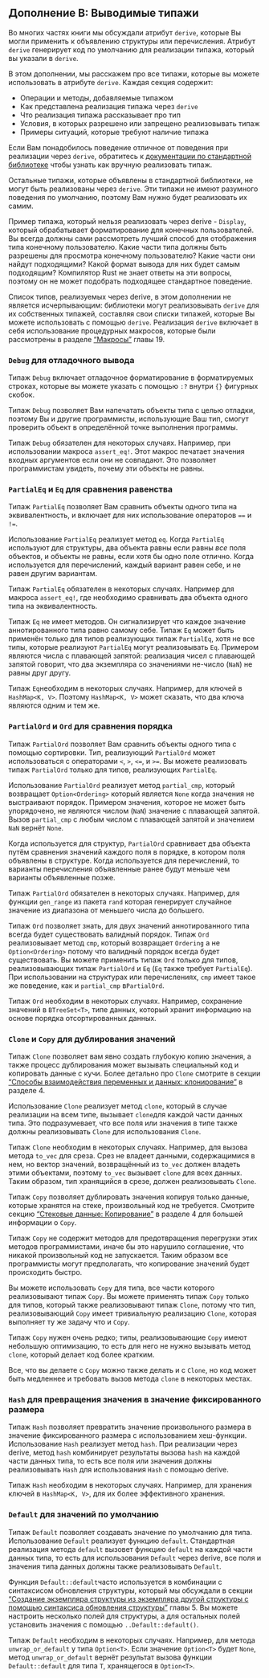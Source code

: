 ## Дополнение В: Выводимые типажи

Во многих частях книги мы обсуждали атрибут `derive`, которые Вы могли применить к объявлению структуры или перечисления. Атрибут `derive` генерирует код по умолчанию для реализации типажа, который вы указали в  `derive`.

В этом дополнении, мы расскажем про все типажи, которые вы можете использовать в атрибуте `derive`. Каждая секция содержит:

- Операции и методы, добавляемые типажом
- Как представлена реализация типажа через `derive`
- Что реализация типажа рассказывает про тип
- Условия, в которых разрешено или запрещено реализовывать типаж
- Примеры ситуаций, которые требуют наличие типажа

Если Вам понадобилось поведение отличное от поведения при реализации через `derive`,
обратитесь к [документации по стандартной библиотеке](../std/index.html)<comment>
чтобы узнать как вручную реализовать типаж.</comment>

Остальные типажи, которые объявлены в стандартной библиотеки, не могут быть реализованы через `derive`. Эти типажи не имеют разумного поведения по умолчанию, поэтому Вам нужно будет реализовать их самим.

Пример типажа, который нельзя реализовать через derive - `Display`, который обрабатывает форматирование для конечных пользователей. Вы всегда должны сами рассмотреть лучший способ для отображения типа конечному пользователю. Какие части типа должны быть разрешены для просмотра конечному пользователю? Какие части они найдут подходящими? Какой формат вывода для них будет самым подходящим? Компилятор Rust не знает ответы на эти вопросы, поэтому он не может подобрать подходящее стандартное поведение.

Список типов, реализуемых через derive, в этом дополнении не является исчерпывающим:
библиотеки могут реализовывать `derive` для их собственных типажей, составляя свои списки типажей, которые Вы можете использовать с помощью `derive`. Реализация `derive` включает в себя использование процедурных макросов, которые были рассмотрены в разделе
[“Макросы”](ch19-06-macros.html#macros)<comment> главы 19.</comment>

### `Debug` для отладочного вывода

Типаж `Debug` включает отладочное форматирование в форматируемых строках, которые вы можете указать с помощью `:?` внутри `{}` фигурных скобок.

Типаж `Debug` позволяет Вам напечатать объекты типа с целью отладки, поэтому Вы и другие программисты, использующие Ваш тип, смогут проверить объект в определённой точке выполнения программы.

Типаж `Debug` обязателен для некоторых случаях. Например, при использовании макроса `assert_eq!`.
Этот макрос печатает значения входных аргументов если они не совпадают. Это позволяет программистам увидеть, почему эти объекты не равны.

### `PartialEq` и `Eq` для сравнения равенства

Типаж `PartialEq` позволяет Вам сравнить объекты одного типа на эквивалентность, и включает для них использование операторов `==` и `!=`.

Использование `PartialEq` реализует метод `eq`. Когда `PartialEq` используют для структуры, два объекта равны если равны *все* поля объектов, и объекты не равны, если хотя бы одно поле отлично. Когда используется для перечислений, каждый вариант равен себе, и не равен другим вариантам.

Типаж `PartialEq` обязателен в некоторых случаях. Например для макроса `assert_eq!`, где необходимо сравнивать два объекта одного типа на эквивалентность.

Типаж `Eq` не имеет методов. Он сигнализирует что каждое значение аннотированного типа равно самому себе. Типаж `Eq` может быть применён только для типов реализующих типаж `PartialEq`, хотя не все типы, которые реализуют `PartialEq` могут реализовывать `Eq`. Примером являются числа с плавающей запятой: реализация чисел с плавающей запятой говорит, что два экземпляра со значениями не-число (`NaN`) не равны друг другу.

Типаж `Eq`необходим в некоторых случаях. Например, для ключей в `HashMap<K, V>`. Поэтому
`HashMap<K, V>` может сказать, что два ключа являются одним и тем же.

### `PartialOrd` и `Ord` для сравнения порядка

Типаж `PartialOrd` позволяет Вам сравнить объекты одного типа с помощью сортировки. Тип, реализующий `PartialOrd` может использоваться с операторами `<`, `>`,
`<=`, и `>=`. Вы можете реализовать типаж `PartialOrd` только для типов, реализующих `PartialEq`.

Использование `PartialOrd` реализует метод `partial_cmp`, который возвращает
`Option<Ordering>` который является `None` когда значения не выстраивают порядок. Примером значения, которое не может быть упорядочено, не являются числом (`NaN`) значение с плавающей запятой. Вызов `partial_cmp` с любым числом с плавающей запятой и значением `NaN` вернёт `None`.

Когда используется для структур, `PartialOrd` сравнивает два объекта путём сравнения значений каждого поля в порядке, в котором поля объявлены в структуре. Когда используется для перечислений, то варианты перечисления объявленные ранее будут меньше чем варианты объявленные позже.

Типаж `PartialOrd` обязателен в некоторых случаях. Например, для функции `gen_range` из пакета `rand` которая генерирует случайное значение из диапазона от меньшего числа до большего.

Типаж `Ord` позволяет знать, для двух значений аннотированного типа всегда будет существовать валидный порядок. Типаж `Ord` реализовывает метод `cmp`,
который возвращает `Ordering` а не `Option<Ordering>` потому что валидный порядок всегда будет существовать. Вы можете применить типаж  `Ord` только для типов, реализовывающих типаж `PartialOrd` и `Eq` (`Eq` также требует `PartialEq`). При использовании на структурах или перечислениях, `cmp` имеет такое же поведение, как и `partial_cmp` в`PartialOrd`.

Типаж `Ord` необходим в некоторых случаях. Например, сохранение значений в `BTreeSet<T>`,
типе данных, который хранит информацию на основе порядка отсортированных данных.

### `Clone` и `Copy` для дублирования значений

Типаж `Clone` позволяет вам явно создать глубокую копию значения, а также процесс дублирования может вызывать специальный код и копировать данные с кучи. Более детально про `Clone` смотрите в секции [“Способы взаимодействия переменных и данных: клонирование”](ch04-01-what-is-ownership.html#ways-variables-and-data-interact-clone) в разделе 4.

Использование `Clone` реализует метод `clone`, который в случае реализации на всем типе, вызывает `clone`для каждой части данных типа. Это подразумевает, что все поля или значения в типе также должны реализовывать `Clone` для использования `Clone`.

Типаж `Clone` необходим в некоторых случаях. Например, для вызова метода `to_vec` для среза. Срез не владеет данными, содержащимися в нем, но вектор значений, возвращённый из `to_vec` должен владеть этими объектами, поэтому `to_vec` вызывает
`clone` для всех данных. Таким образом, тип хранящийся в срезе, должен реализовывать `Clone`.

Типаж `Copy` позволяет дублировать значения копируя только данные, которые хранятся на стеке, произвольный код не требуется. Смотрите секцию [“Стековые данные: Копирование”](ch04-01-what-is-ownership.html#stack-only-data-copy)<comment> в разделе 4 для большей информации о `Copy`.</comment>

Типаж `Copy` не содержит методов для предотвращения перегрузки этих методов программистами, иначе бы это нарушило соглашение, что никакой произвольный код не запускается. Таким образом все программисты могут предполагать, что копирование значений будет происходить быстро.

Вы можете использовать `Copy` для типа, все части которого реализовывают типаж `Copy`. Вы можете применять типаж `Copy` только для типов, который также реализовывают типаж `Clone`, потому что тип, реализовывающий `Copy` имеет тривиальную реализацию `Clone`, которая выполняет ту же задачу что и `Copy`.

Типаж `Copy` нужен очень редко; типы, реализовывающие `Copy` имеют небольшую оптимизацию, то есть для него не нужно вызывать метод `clone`, который делает код более кратким.

Все, что вы делаете с `Copy` можно также делать и с `Clone`, но код может быть медленнее и требовать вызов метода `clone` в некоторых местах.

### `Hash` для превращения значения в значение фиксированного размера

Типаж `Hash` позволяет превратить значение произвольного размера в значение фиксированного размера с использованием хеш-функции. Использование
`Hash` реализует метод `hash`. При реализации через derive, метод `hash` комбинирует результаты вызова `hash` на каждой части данных типа,
то есть все поля или значения должны реализовывать `Hash` для использования `Hash` с помощью derive.

Типаж `Hash` необходим в некоторых случаях. Например, для хранения ключей в `HashMap<K, V>`, для их более эффективного хранения.

### `Default` для значений по умолчанию

Типаж `Default` позволяет создавать значение по умолчанию для типа. Использование
`Default` реализует функцию `default`. Стандартная реализация метода 
`default` вызовет функцию `default` на каждой части данных типа,
то есть для использования `Default` через derive, все поля и значения типа данных должны также реализовывать `Default`.

Функция `Default::default`часто используется в комбинации с синтаксисом обновления структуры, который мы обсуждали в секции [“Создание экземпляра структуры из экземпляра другой структуры с помощью синтаксиса обновления структуры”](ch05-01-defining-structs.html#creating-instances-from-other-instances-with-struct-update-syntax)<comment>
главы 5. Вы можете настроить несколько полей для структуры, а для остальных полей установить значения с помощью
<code data-md-type="codespan">..Default::default()</code>.</comment>

Типаж `Default` необходим в некоторых случаях. Например, для метода `unwrap_or_default` у типа
`Option<T>`. Если значение `Option<T>` будет `None`, метод
`unwrap_or_default` вернёт результат вызова функции `Default::default` для типа
`T`, хранящегося в `Option<T>`.
